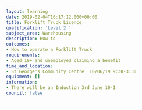 ```yaml
---
layout: learning
date: 2019-02-04T16:17:12.000+00:00
title: Forklift Truck Licence
qualification: 'Level 2 '
subject_area: Warehousing
description: HOw to
outcomes:
- How to operate a Forklift Truck
requirements:
- Aged 19+ and unemployed claiming a benefit
time_and_location:
- St George's Community Centre  10/06/19 9:30-3:30
equipment: []
information:
- There will be an Induction 3rd June 10-1
council: false

---
```

